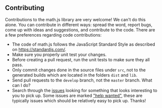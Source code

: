 ## Contributing
Contributions to the math.js library are very welcome! We can't do this alone.
You can contribute in different ways: spread the word, report bugs, come up with
ideas and suggestions, and contribute to the code.
There are a few preferences regarding code contributions:
- The code of math.js follows the JavaScript Standard Style as described on https://standardjs.com/.
- Make sure you properly unit test your changes.
- Before creating a pull request, run the unit tests to make sure they all pass.
- Only commit changes done in the source files under `src`, not to the generated builds
  which are located in the folders `dist` and `lib`.
- Send pull requests to the `develop` branch, not the `master` branch.
What can I do?
- Search through the [issues](https://github.com/josdejong/mathjs/issues) looking
  for something that looks interesting to you to pick up. Some issues are marked
  ["help wanted"](https://github.com/josdejong/mathjs/issues?q=is%3Aissue+is%3Aopen+label%3A%22help+wanted%22),
  these are typically issues which should be relatively easy to pick up.
Thanks!

